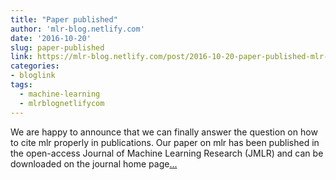 ```yaml
---
title: "Paper published"
author: 'mlr-blog.netlify.com'
date: '2016-10-20'
slug: paper-published
link: https://mlr-blog.netlify.com/post/2016-10-20-paper-published-mlr-machine-learning-in-r/
categories:
- bloglink
tags:
  - machine-learning
  - mlrblognetlifycom
---
```


We are happy to announce that we can finally answer the question on how to cite mlr properly in publications. Our paper on mlr has been published in the open-access Journal of Machine Learning Research (JMLR) and can be downloaded on the journal home page[... <i class="fas fa-external-link-alt"></i>](https://mlr-blog.netlify.com/post/2016-10-20-paper-published-mlr-machine-learning-in-r/)

